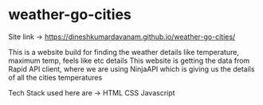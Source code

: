# weather-go-cities

Site link -> https://dineshkumardavanam.github.io/weather-go-cities/

This is a website build for finding the weather details like temperature, maximum temp, feels like etc details
This website is getting the data from Rapid API client, where we are using NinjaAPI which is giving us the details of all the cities temperatures

Tech Stack used here are ->
  HTML
  CSS
  Javascript
